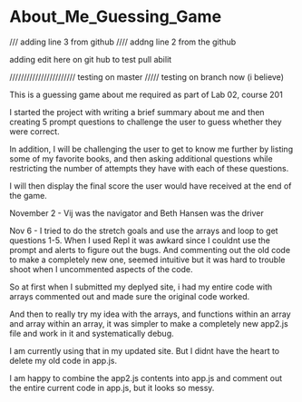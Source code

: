# About_Me_Guessing_Game
/// adding line 3 from github
//// addng line 2 from the github

adding edit here on git hub to test pull abilit

/////////////////////// testing on master
///// testing on branch now (i believe)


This is a guessing game about me required as part of Lab 02, course 201

I started the project with writing a brief summary about me and then creating 5 prompt questions to challenge the user to guess whether they were correct. 

In addition, I will be challenging the user to get to know me further by listing some of my favorite books, and then asking additional questions while restricting the number of attempts they have with each of these questions. 

I will then display the final score the user would have received at the end of the game. 

November 2 - Vij was the navigator and Beth Hansen was the driver

Nov 6 - I tried to do the stretch goals and use the arrays and loop to get questions 1-5.  When I used Repl it was awkard since I couldnt use the prompt and alerts to figure out the bugs.  And commenting out the old code to make a completely new one, seemed intuitive but it was hard to trouble shoot when I uncommented aspects of the code.  

So at first when I submitted my deplyed site, i had my entire code with arrays commented out and made sure the original code worked.

And then to really try my idea with the arrays, and functions within an array and array within an array, it was simpler to make a completely new app2.js file and work in it and systematically debug.  

I am currently using that in my updated site.  But I didnt have the heart to delete my old code in app.js.

I am happy to combine the app2.js contents into app.js and comment out the entire current code in app.js, but it looks so messy. 

